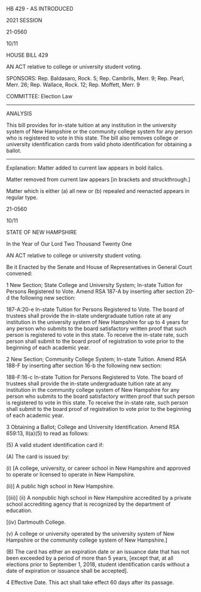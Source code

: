  HB 429 - AS INTRODUCED

 

 

2021 SESSION

 21-0560

 10/11

 

HOUSE BILL 429

 

AN ACT relative to college or university student voting.

 

SPONSORS: Rep. Baldasaro, Rock. 5; Rep. Cambrils, Merr. 9; Rep. Pearl, Merr. 26; Rep. Wallace, Rock. 12; Rep. Moffett, Merr. 9

 

COMMITTEE: Election Law

 

-----------------------------------------------------------------

 

ANALYSIS

 

 This bill provides for in-state tuition at any institution in the university system of New Hampshire or the community college system for any person who is registered to vote in this state. The bill also removes college or university identification cards from valid photo identification for obtaining a ballot.

 

- - - - - - - - - - - - - - - - - - - - - - - - - - - - - - - - - - - - - - - - - - - - - - - - - - - - - - - - - - - - - - - - - - - - - - - - - - - 

 

Explanation: Matter added to current law appears in bold italics.

 Matter removed from current law appears [in brackets and struckthrough.]

 Matter which is either (a) all new or (b) repealed and reenacted appears in regular type.

 21-0560

 10/11

 

STATE OF NEW HAMPSHIRE

 

In the Year of Our Lord Two Thousand Twenty One

 

AN ACT relative to college or university student voting. 

 

Be it Enacted by the Senate and House of Representatives in General Court convened:

 

 1 New Section; State College and University System; In-state Tuition for Persons Registered to Vote. Amend RSA 187-A by inserting after section 20-d the following new section:

 187-A:20-e In-state Tuition for Persons Registered to Vote. The board of trustees shall provide the in-state undergraduate tuition rate at any institution in the university system of New Hampshire for up to 4 years for any person who submits to the board satisfactory written proof that such person is registered to vote in this state. To receive the in-state rate, such person shall submit to the board proof of registration to vote prior to the beginning of each academic year. 

 2 New Section; Community College System; In-state Tuition. Amend RSA 188-F by inserting after section 16-b the following new section:

 188-F:16-c In-state Tuition for Persons Registered to Vote. The board of trustees shall provide the in-state undergraduate tuition rate at any institution in the community college system of New Hampshire for any person who submits to the board satisfactory written proof that such person is registered to vote in this state. To receive the in-state rate, such person shall submit to the board proof of registration to vote prior to the beginning of each academic year. 

 3 Obtaining a Ballot; College and University Identification. Amend RSA 659:13, II(a)(5) to read as follows:

 (5) A valid student identification card if:

 (A) The card is issued by:

 (i) [A college, university, or career school in New Hampshire and approved to operate or licensed to operate in New Hampshire.

 (ii)] A public high school in New Hampshire.

 [(iii)] (ii) A nonpublic high school in New Hampshire accredited by a private school accrediting agency that is recognized by the department of education.

 [(iv) Dartmouth College.

 (v) A college or university operated by the university system of New Hampshire or the community college system of New Hampshire.]

 (B) The card has either an expiration date or an issuance date that has not been exceeded by a period of more than 5 years, [except that, at all elections prior to September 1, 2018, student identification cards without a date of expiration or issuance shall be accepted].

 4 Effective Date. This act shall take effect 60 days after its passage.

